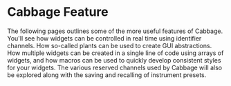# Cabbage Feature

The following pages outlines some of the more useful features of Cabbage. You'll see how widgets can be controlled in real time using identifier channels. How so-called plants can be used to create GUI abstractions. How multiple widgets can be created in a single line of code using arrays of widgets, and how macros can be used to quickly develop consistent styles for your widgets. The various reserved channels used by Cabbage will also be explored along with the saving and recalling of instrument presets.   